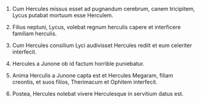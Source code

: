 1. Cum Hercules missus esset ad pugnandum cerebrum, canem tricipitem, Lycus putabat mortuum esse Herculem.

2. Filius neptuni, Lycus, volebat regnum herculis capere et interficere familiam herculis.

3. Cum Hercules consilium Lyci audivisset Hercules rediit et eum celeriter interfecit.

4. Hercules a Junone ob id factum horrible puniebatur.

5. Anima Herculis a Junone capta est et Hercules Megaram, filiam creontis, et suos filios, Therimacum et Ophitem interfecit.

6. Postea, Hercules nolebat vivere Herculesque in servitium datus est.
